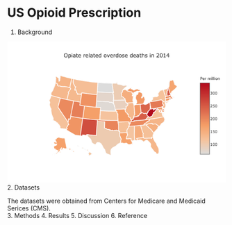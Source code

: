 # US Opioid Prescription 

1. Background


![Alt text](https://github.com/JennyLeeStat/Opioid/blob/master/assets/overdose_per_capita.png)
2. Datasets

The datasets were obtained from Centers for Medicare and Medicaid Serices (CMS).  
3. Methods 
4. Results
5. Discussion
6. Reference 
